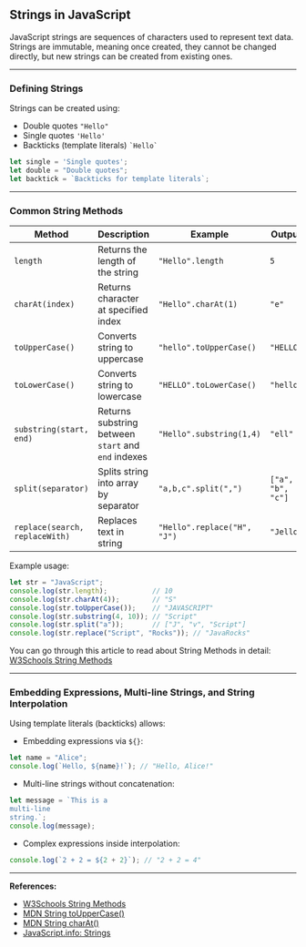 ## Strings in JavaScript

JavaScript strings are sequences of characters used to represent text data. Strings are immutable, meaning once created, they cannot be changed directly, but new strings can be created from existing ones.

***

### Defining Strings

Strings can be created using:
- Double quotes `"Hello"`
- Single quotes `'Hello'`
- Backticks (template literals) `` `Hello` ``

```js
let single = 'Single quotes';
let double = "Double quotes";
let backtick = `Backticks for template literals`;
```

***

### Common String Methods

| Method           | Description                                 | Example                                       | Output                |
|------------------|---------------------------------------------|-----------------------------------------------|-----------------------|
| `length`         | Returns the length of the string            | `"Hello".length`                              | `5`                   |
| `charAt(index)`  | Returns character at specified index        | `"Hello".charAt(1)`                           | `"e"`                 |
| `toUpperCase()`  | Converts string to uppercase                 | `"hello".toUpperCase()`                       | `"HELLO"`             |
| `toLowerCase()`  | Converts string to lowercase                 | `"HELLO".toLowerCase()`                       | `"hello"`             |
| `substring(start, end)` | Returns substring between `start` and `end` indexes | `"Hello".substring(1,4)`                      | `"ell"`               |
| `split(separator)` | Splits string into array by separator       | `"a,b,c".split(",")`                          | `["a", "b", "c"]`     |
| `replace(search, replaceWith)` | Replaces text in string               | `"Hello".replace("H", "J")`                   | `"Jello"`             |

Example usage:
```js
let str = "JavaScript";
console.log(str.length);           // 10
console.log(str.charAt(4));        // "S"
console.log(str.toUpperCase());    // "JAVASCRIPT"
console.log(str.substring(4, 10)); // "Script"
console.log(str.split("a"));       // ["J", "v", "Script"]
console.log(str.replace("Script", "Rocks")); // "JavaRocks"
```

You can go through this article to read about String Methods in detail: [W3Schools String Methods](https://www.w3schools.com/js/js_string_methods.asp)
***

### Embedding Expressions, Multi-line Strings, and String Interpolation

Using template literals (backticks) allows:
- Embedding expressions via `${}`:
```js
let name = "Alice";
console.log(`Hello, ${name}!`); // "Hello, Alice!"
```

- Multi-line strings without concatenation:
```js
let message = `This is a
multi-line
string.`;
console.log(message);
```

- Complex expressions inside interpolation:
```js
console.log(`2 + 2 = ${2 + 2}`); // "2 + 2 = 4"
```

***

**References:**

- [W3Schools String Methods](https://www.w3schools.com/js/js_string_methods.asp)
- [MDN String toUpperCase()](https://developer.mozilla.org/en-US/docs/Web/JavaScript/Reference/Global_Objects/String/toUpperCase)
- [MDN String charAt()](https://developer.mozilla.org/en-US/docs/Web/JavaScript/Reference/Global_Objects/String/charAt)
- [JavaScript.info: Strings](https://javascript.info/string)

